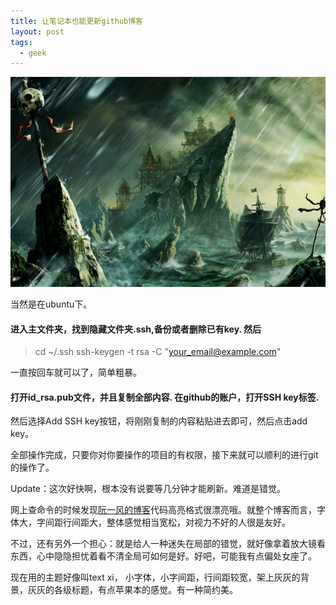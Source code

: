 ```yaml
---
title: 让笔记本也能更新github博客
layout: post
tags:
  - geek
---
```


![rain](/media/files/2015/11/rain.jpg)

当然是在ubuntu下。

#### 进入主文件夹，找到隐藏文件夹.ssh,备份或者删除已有key. 然后

> cd ~/.ssh
> ssh-keygen -t rsa -C "your_email@example.com"

一直按回车就可以了，简单粗暴。

#### 打开id_rsa.pub文件，并且复制全部内容. 在github的账户，打开SSH key标签. 

然后选择Add SSH key按钮，将刚刚复制的内容粘贴进去即可，然后点击add key。


全部操作完成，只要你对你要操作的项目的有权限，接下来就可以顺利的进行git的操作了。

Update：这次好快啊，根本没有说要等几分钟才能刷新。难道是错觉。

网上查命令的时候发现[阮一风的博客](http://www.ruanyifeng.com/blog/2012/08/blogging_with_jekyll.html)代码高亮格式很漂亮哦。就整个博客而言，字体大，字间距行间距大，整体感觉相当宽松，对视力不好的人很是友好。

不过，还有另外一个担心：就是给人一种迷失在局部的错觉，就好像拿着放大镜看东西，心中隐隐担忧着看不清全局可如何是好。好吧，可能我有点偏处女座了。

现在用的主题好像叫text xi， 小字体，小字间距，行间距较宽，架上灰灰的背景，灰灰的各级标题，有点苹果本的感觉。有一种简约美。


